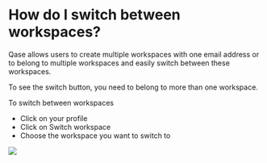 # How do I switch between workspaces?

Qase allows users to create multiple workspaces with one email address or to belong to multiple workspaces and easily switch between these workspaces.

To see the switch button, you need to belong to more than one workspace.

To switch between workspaces

* Click on your profile
* Click on Switch workspace
* Choose the workspace you want to switch to

[![](https://qase.intercom-attachments-7.com/i/o/624836409/0996081a6993819b9818d5bc/7CEobfxYgaooPfRdyLSGl2W97BRNtIz2hkkRPPED4x7eptyIe8aK\_KmFPEUrKFFQXyXpHlHTKQRxVGF37crVtfFTublmElf70Vyf71FIkmSC4mV3ONFvqIkZSVY-4Ce\_GNrDjyI9z5-OxjBLCWvmxO7K8iF-jgSdt5XnQTDH8vYKglDRLN-Ue7fPwGnNIw)](https://qase.intercom-attachments-7.com/i/o/624836409/0996081a6993819b9818d5bc/7CEobfxYgaooPfRdyLSGl2W97BRNtIz2hkkRPPED4x7eptyIe8aK\_KmFPEUrKFFQXyXpHlHTKQRxVGF37crVtfFTublmElf70Vyf71FIkmSC4mV3ONFvqIkZSVY-4Ce\_GNrDjyI9z5-OxjBLCWvmxO7K8iF-jgSdt5XnQTDH8vYKglDRLN-Ue7fPwGnNIw)
